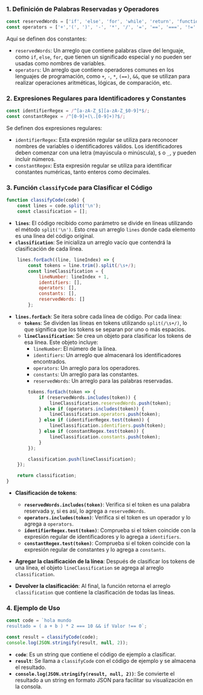 ### 1. **Definición de Palabras Reservadas y Operadores**

```javascript
const reservedWords = ['if', 'else', 'for', 'while', 'return', 'function', 'var', 'let', 'const'];
const operators = ['+','(', ')', '-', '*', '/', '=', '==', '===', '!=','!==', '<', '>', '<=', '>=', '&&', '||', '++', '--'];
```

Aquí se definen dos constantes:
- `reservedWords`: Un arreglo que contiene palabras clave del lenguaje, como `if`, `else`, `for`, que tienen un significado especial y no pueden ser usadas como nombres de variables.
- `operators`: Un arreglo que contiene operadores comunes en los lenguajes de programación, como `+`, `-`, `*`, `(==)`, `&&`, que se utilizan para realizar operaciones aritméticas, lógicas, de comparación, etc.

### 2. **Expresiones Regulares para Identificadores y Constantes**

```javascript
const identifierRegex = /^[a-zA-Z_$][a-zA-Z_$0-9]*$/;
const constantRegex = /^[0-9]+(\.[0-9]+)?$/;
```

Se definen dos expresiones regulares:
- `identifierRegex`: Esta expresión regular se utiliza para reconocer nombres de variables o identificadores válidos. Los identificadores deben comenzar con una letra (mayúscula o minúscula), `$` o `_`, y pueden incluir números.
- `constantRegex`: Esta expresión regular se utiliza para identificar constantes numéricas, tanto enteros como decimales.

### 3. **Función `classifyCode` para Clasificar el Código**

```javascript
function classifyCode(code) {
    const lines = code.split('\n');
    const classification = [];
```

- **`lines`**: El código recibido como parámetro se divide en líneas utilizando el método `split('\n')`. Esto crea un arreglo `lines` donde cada elemento es una línea del código original.
- **`classification`**: Se inicializa un arreglo vacío que contendrá la clasificación de cada línea.

```javascript
    lines.forEach((line, lineIndex) => {
        const tokens = line.trim().split(/\s+/);
        const lineClassification = {
            lineNumber: lineIndex + 1,
            identifiers: [],
            operators: [],
            constants: [],
            reservedWords: []
        };
```

- **`lines.forEach`**: Se itera sobre cada línea de código. Por cada línea:
  - **`tokens`**: Se dividen las líneas en tokens utilizando `split(/\s+/)`, lo que significa que los tokens se separan por uno o más espacios.
  - **`lineClassification`**: Se crea un objeto para clasificar los tokens de esa línea. Este objeto incluye:
    - `lineNumber`: El número de la línea.
    - `identifiers`: Un arreglo que almacenará los identificadores encontrados.
    - `operators`: Un arreglo para los operadores.
    - `constants`: Un arreglo para las constantes.
    - `reservedWords`: Un arreglo para las palabras reservadas.

```javascript
        tokens.forEach(token => {
            if (reservedWords.includes(token)) {
                lineClassification.reservedWords.push(token);
            } else if (operators.includes(token)) {
                lineClassification.operators.push(token);
            } else if (identifierRegex.test(token)) {
                lineClassification.identifiers.push(token);
            } else if (constantRegex.test(token)) {
                lineClassification.constants.push(token);
            }
        });

        classification.push(lineClassification);
    });

    return classification;
}
```

- **Clasificación de tokens**:
  - **`reservedWords.includes(token)`**: Verifica si el token es una palabra reservada y, si es así, lo agrega a `reservedWords`.
  - **`operators.includes(token)`**: Verifica si el token es un operador y lo agrega a `operators`.
  - **`identifierRegex.test(token)`**: Comprueba si el token coincide con la expresión regular de identificadores y lo agrega a `identifiers`.
  - **`constantRegex.test(token)`**: Comprueba si el token coincide con la expresión regular de constantes y lo agrega a `constants`.

- **Agregar la clasificación de la línea**: Después de clasificar los tokens de una línea, el objeto `lineClassification` se agrega al arreglo `classification`.

- **Devolver la clasificación**: Al final, la función retorna el arreglo `classification` que contiene la clasificación de todas las líneas.

### 4. **Ejemplo de Uso**

```javascript
const code = `hola mundo
resultado = ( a + b ) * 2 === 10 && if Valor !== 0`;

const result = classifyCode(code);
console.log(JSON.stringify(result, null, 2));
```

- **`code`**: Es un string que contiene el código de ejemplo a clasificar.
- **`result`**: Se llama a `classifyCode` con el código de ejemplo y se almacena el resultado.
- **`console.log(JSON.stringify(result, null, 2))`**: Se convierte el resultado a un string en formato JSON para facilitar su visualización en la consola.